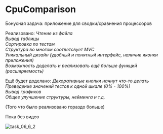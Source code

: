 # CpuComparison
Бонусная задача: приложение для сводки/сравнения процессоров

Реализовано:
*Чтение из файла*  
*Вывод таблицы*  
*Сортировка по тестам*  
*Структура во многом соответсвует MVC*  
*Уникальный дизайн (удобный и понятный интерфейс, наличие иконки приложения)*  
*Возможность доделать и реализовать ещё больше функций (расширяемость)*  

Ещё будет доделано:
*Декоративные кнопки начнут что-то делать*  
*Преведение значений тестов к одной шкале (0% - 100%)*  
*Вывод графиков*  
*Общее улучшение структуры, нейминга и т.д.*  




(Того что было реализовано гораздо больше)





Пока без видео

![task_06_6_2](https://user-images.githubusercontent.com/71034843/103138362-d5e46380-46e2-11eb-9889-e04aa62aae01.png)

